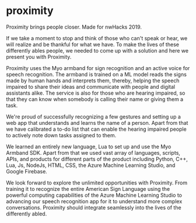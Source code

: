 # proximity
Proximity brings people closer. Made for nwHacks 2019.

If we take a moment to stop and think of those who can't speak or hear, we will realize and be thankful for what we have. To make the lives of these differently ables people, we needed to come up with a solution and here we present you with Proximity.

Proximity uses the Myo armband for sign recognition and an active voice for speech recognition. The armband is trained on a ML model reads the signs made by human hands and interprets them, thereby, helping the speech impaired to share their ideas and communicate with people and digital assistants alike. The service is also for those who are hearing impaired, so that they can know when somebody is calling their name or giving them a task.

We're proud of successfully recognizing a few gestures and setting up a web app that understands and learns the name of a person. Apart from that we have calibrated a to-do list that can enable the hearing impaired people to actively note down tasks assigned to them.

We learned an entirely new language, Lua to set up and use the Myo Armband SDK. Apart from that we used vast array of languages, scripts, APIs, and products for different parts of the product including Python, C++, Lua, Js, NodeJs, HTML, CSS, the Azure Machine Learning Studio, and Google Firebase.

We look forward to explore the unlimited opportunities with Proximity. From training it to recognize the entire American Sign Language using the powerful computing capabilities of the Azure Machine Learning Studio to advancing our speech recognition app for it to understand more complex conversations. Proximity should integrate seamlessly into the lives of the differently abled.
